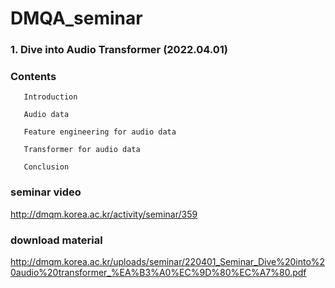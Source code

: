 # DMQA_seminar



### 1. Dive into Audio Transformer (2022.04.01)

### Contents

       Introduction
  
       Audio data
  
       Feature engineering for audio data
  
       Transformer for audio data
  
       Conclusion
  
### seminar video

<http://dmqm.korea.ac.kr/activity/seminar/359>

### download material

<http://dmqm.korea.ac.kr/uploads/seminar/220401_Seminar_Dive%20into%20audio%20transformer_%EA%B3%A0%EC%9D%80%EC%A7%80.pdf>
